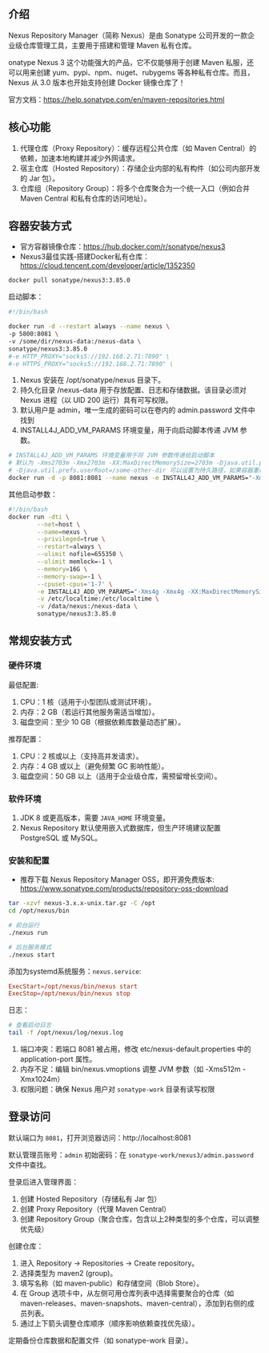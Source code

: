 ## 介绍

Nexus Repository Manager（简称 Nexus）是由 Sonatype 公司开发的一款企业级仓库管理工具，主要用于搭建和管理 Maven 私有仓库。

onatype Nexus 3 这个功能强大的产品，它不仅能够用于创建 Maven 私服，还可以用来创建 yum、pypi、npm、nuget、rubygems 等各种私有仓库。而且，Nexus 从 3.0 版本也开始支持创建 Docker 镜像仓库了！

官方文档：https://help.sonatype.com/en/maven-repositories.html


## 核心功能

1. 代理仓库（Proxy Repository）：缓存远程公共仓库（如 Maven Central）的依赖，加速本地构建并减少外网请求。
2. 宿主仓库（Hosted Repository）：存储企业内部的私有构件（如公司内部开发的 Jar 包）。
3. 仓库组（Repository Group）：将多个仓库聚合为一个统一入口（例如合并 Maven Central 和私有仓库的访问地址）。


## 容器安装方式

- 官方容器镜像仓库：https://hub.docker.com/r/sonatype/nexus3
- Nexus3最佳实践-搭建Docker私有仓库：https://cloud.tencent.com/developer/article/1352350

```bash
docker pull sonatype/nexus3:3.85.0
```

启动脚本：

```bash
#!/bin/bash

docker run -d --restart always --name nexus \
-p 5800:8081 \
-v /some/dir/nexus-data:/nexus-data \
sonatype/nexus3:3.85.0
#-e HTTP_PROXY="socks5://192.168.2.71:7890" \
#-e HTTPS_PROXY="socks5://192.168.2.71:7890" \
```

1. Nexus 安装在 /opt/sonatype/nexus 目录下。
2. 持久化目录 /nexus-data 用于存放配置、日志和存储数据。该目录必须对 Nexus 进程（以 UID 200 运行）具有可写权限。
3. 默认用户是 admin，唯一生成的密码可以在卷内的 admin.password 文件中找到
4. INSTALL4J_ADD_VM_PARAMS 环境变量，用于向启动脚本传递 JVM 参数。

```bash
# INSTALL4J_ADD_VM_PARAMS 环境变量用于将 JVM 参数传递给启动脚本
# 默认为 -Xms2703m -Xmx2703m -XX:MaxDirectMemorySize=2703m -Djava.util.prefs.userRoot=${NEXUS_DATA}/javaprefs
# -Djava.util.prefs.userRoot=/some-other-dir 可以设置为持久路径，如果容器重新启动，它将保留已安装的 Sonatype Nexus 存储库许可证。
docker run -d -p 8081:8081 --name nexus -e INSTALL4J_ADD_VM_PARAMS="-Xms2703m -Xmx2703m -XX:MaxDirectMemorySize=2703m -Djava.util.prefs.userRoot=/some-other-dir" sonatype/nexus3
```

其他启动参数：

```bash
#!/bin/bash
docker run -dti \
        --net=host \
        --name=nexus \
        --privileged=true \
        --restart=always \
        --ulimit nofile=655350 \
        --ulimit memlock=-1 \
        --memory=16G \
        --memory-swap=-1 \
        --cpuset-cpus='1-7' \
        -e INSTALL4J_ADD_VM_PARAMS="-Xms4g -Xmx4g -XX:MaxDirectMemorySize=8g" \
        -v /etc/localtime:/etc/localtime \
        -v /data/nexus:/nexus-data \
        sonatype/nexus3:3.85.0
```

## 常规安装方式

### 硬件环境

最低配置:
1. CPU：1 核（适用于小型团队或测试环境）。
2. 内存：2 GB（若运行其他服务需适当增加）。
3. 磁盘空间：至少 10 GB（根据依赖库数量动态扩展）。

推荐配置：
1. CPU：2 核或以上（支持高并发请求）。
2. 内存：4 GB 或以上（避免频繁 GC 影响性能）。
3. 磁盘空间：50 GB 以上（适用于企业级仓库，需预留增长空间）。

### 软件环境

1. JDK 8 或更高版本，需要 `JAVA_HOME` 环境变量。
2. Nexus Repository 默认使用嵌入式数据库，但生产环境建议配置 PostgreSQL 或 MySQL。

### 安装和配置

- 推荐下载 Nexus Repository Manager OSS，即开源免费版本: https://www.sonatype.com/products/repository-oss-download

```bash
tar -xzvf nexus-3.x.x-unix.tar.gz -C /opt
cd /opt/nexus/bin

# 前台运行
./nexus run

# 后台服务模式
./nexus start
```

添加为systemd系统服务：`nexus.service`:

```conf
ExecStart=/opt/nexus/bin/nexus start
ExecStop=/opt/nexus/bin/nexus stop
```

日志：

```bash
# 查看启动日志
tail -f /opt/nexus/log/nexus.log
```

1. 端口冲突：若端口 8081 被占用，修改 etc/nexus-default.properties 中的 application-port 属性。
2. 内存不足：编辑 bin/nexus.vmoptions 调整 JVM 参数（如 -Xms512m -Xmx1024m）
3. 权限问题：确保 Nexus 用户对 `sonatype-work` 目录有读写权限


## 登录访问

默认端口为 `8081`，打开浏览器访问：http://localhost:8081

默认管理员账号：`admin`
初始密码：在 `sonatype-work/nexus3/admin.password` 文件中查找。

登录后进入管理界面：

1. 创建 Hosted Repository（存储私有 Jar 包）
2. 创建 Proxy Repository（代理 Maven Central）
3. 创建 Repository Group（聚合仓库，包含以上2种类型的多个仓库，可以调整优先级）

创建仓库：
1. 进入 Repository → Repositories → Create repository。
2. 选择类型为 maven2 (group)。
3. 填写名称（如 maven-public）和存储空间（Blob Store）。
4. 在 Group 选项卡中，从左侧可用仓库列表中选择需要聚合的仓库（如 maven-releases、maven-snapshots、maven-central），添加到右侧的成员列表。
5. 通过上下箭头调整仓库顺序（顺序影响依赖查找优先级）。

定期备份仓库数据和配置文件（如 sonatype-work 目录）。
